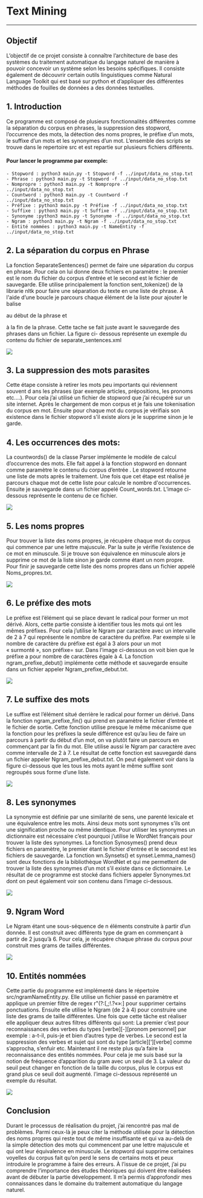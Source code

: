 # Text Mining
---

##  Objectif

L’objectif de ce projet consiste à connaître l’architecture de base des systèmes
du traitement automatique du langage naturel de manière à pouvoir concevoir un 
système selon les besoins spécifiques. Il consiste également de découvrir certain
outils linguistiques comme Natural Language Toolkit qui est basé sur python et 
d’appliquer des différentes méthodes de fouilles de données a des données textuelles.

## 1. Introduction

Ce programme est composé de plusieurs fonctionnalités différentes comme la séparation du corpus
en phrases, la suppression des stopword, l’occurrence des mots, la détection des noms propres, le
préfixe d’un mots, le suffixe d’un mots et les synonymes d’un mot. L’ensemble des scripts se trouve
dans le repertoire src et est repartie sur plusieurs fichiers différents.

#### Pour lancer le programme par exemple:
    - Stopword : python3 main.py -t Stopword -f ../input/data_no_stop.txt
    - Phrase : python3 main.py -t Stopword -f ../input/data_no_stop.txt
    - Nompropre : python3 main.py -t Nompropre -f ../input/data_no_stop.txt
    - Countword : python3 main.py -t Countword -f ../input/data_no_stop.txt
    - Préfixe : python3 main.py -t Préfixe -f ../input/data_no_stop.txt
    - Suffixe : python3 main.py -t Suffixe -f ../input/data_no_stop.txt
    - Synonyme :python3 main.py -t Synonyme -f ../input/data_no_stop.txt
    - Ngram : python3 main.py -t Ngram -f ../input/data_no_stop.txt
    - Entité nommées : python3 main.py -t NameEntity -f ../input/data_no_stop.txt

## 2. La séparation du corpus en Phrase

La fonction SeparateSentences() permet de faire une séparation du corpus en phrase. Pour cela on
lui donne deux fichiers en paramètre : le premier est le nom du fichier du corpus d’entrée et le
second est le fichier de sauvegarde. Elle utilise principalement la fonction sent_tokenize() de la
librarie nltk pour faire une séparation du texte en une liste de phrase. À l'aide d’une boucle je
parcours chaque élément de la liste pour ajouter le balise <p> au début de la phrase et </p> à la fin
de la phrase. Cette tache se fait juste avant le sauvegarde des phrases dans un fichier. La figure ci-
dessous représente un exemple du contenu du fichier de separate_sentences.xml

![](images/image01.png)

## 3. La suppression des mots parasites

Cette étape consiste à retirer les mots peu importants qui réviennent souvent d
ans les phrases (par exemple articles, prépositions, les pronoms etc....). 
Pour cela j’ai utilisé un fichier de stopword que j’ai récupéré sur un site internet.
Après le chargement de mon corpus et je fais une tokenisation du corpus en mot. 
Ensuite pour chaque mot du corpus je vérifiais son existence dans le 
fichier stopword s’il existe alors je le supprime sinon je le garde.

## 4. Les occurrences des mots:

La countwords() de la classe Parser implémente le modèle de calcul d’occurrence des mots. 
Elle fait appel à la fonction stopword en donnant comme paramètre le contenu du corpus d’entrée . 
Le stopword retourne une liste de mots après le traitement. 
Une fois que cet étape est réalisé je parcours chaque mot de cette liste pour calcule le nombre d'occurrences. 
Ensuite je sauvegarde dans un fichier appelé Count_words.txt. L’image ci-dessous représente le contenu de ce fichier.

![](images/image02.png)

## 5. Les noms propres

Pour trouver la liste des noms propres, je récupère chaque mot du corpus qui commence par une lettre majuscule. 
Par la suite je vérifie l’existence de ce mot en minuscule. 
Si je trouve son équivalence en minuscule alors je supprime ce mot de la liste sinon je garde comme étant un nom propre. 
Pour finir je sauvegarde cette liste des noms propres dans un fichier appelé Noms_propres.txt.

![](images/image03.png)

## 6. Le préfixe des mots

Le préfixe est l’élément qui se place devant le radical pour former un mot dérivé. 
Alors, cette partie consiste à identifier tous les mots qui ont les mêmes préfixes. 
Pour cela j’utilise le Ngram par caractère avec un intervalle de 2 à 7 qui représente le nombre de caractère du préfixe. 
Par exemple si le nombre de caractère du préfixe est égal à 3 alors pour un mot « surmonté », son préfixe= sur.
Dans l’image ci-dessous on voit bien que le préfixe a pour nombre de caractères égale à 4. 
La fonction ngram_prefixe_debut()  implémente cette méthode et sauvegarde ensuite dans un fichier appeler Ngram_prefixe_debut.txt.

![](images/image04.png)

## 7. Le suffixe des mots

Le suffixe est l’élément situé derrière le radical pour former un dérivé. 
Dans la fonction ngram_prefixe_fin() qui prend en paramètre le fichier d’entrée et le fichier de sortie. 
Cette fonction utilise presque le même mécanisme que la fonction pour les préfixes 
la seule différence est qu’au lieu de faire un parcours à partir du début d’un mot, 
on va plutôt faire un parcours en commençant par la fin du mot. 
Elle utilise aussi le Ngram par caractère avec comme intervalle de 2 à 7. 
Le résultat de cette fonction est sauvegardé dans un fichier appeler Ngram_prefixe_debut.txt. 
On peut également voir dans la figure ci-dessous que les tous les mots ayant le même suffixe sont regroupés sous forme d’une liste.

![](images/image05.png)

## 8. Les synonymes

La synonymie est définie par une similarité de sens, une parenté lexicale et une équivalence entre les mots. 
Ainsi deux mots sont synonymes s’ils ont une signification proche ou même identique. 
Pour utiliser les synonymes un dictionnaire est nécessaire c’est pourquoi j’utilise 
le WordNet français pour trouver la liste des synonymes. La fonction Synosymes() prend deux fichiers en paramètre, 
le premier étant le fichier d’entrée et le second est les fichiers de sauvegarde. 
La fonction wn.Synsets() et synset.Lemma_names() sont deux fonctions de la bibliothèque WordNet 
et qui me permettent de trouver la liste des synonymes d’un mot s’il existe dans ce dictionnaire. 
Le résultat de ce programme est stocké dans fichiers appeler Synonymes.txt dont on peut également voir son contenu dans l’image ci-dessous.

![](images/image06.png)


## 9. Ngram Word

Le Ngram étant une sous-séquence de n éléments construite à partir d’un donnée. 
Il est construit avec différents type de gram en commençant à partir de 2 jusqu’à 6. 
Pour cela, je récupère chaque phrase du corpus pour construit mes grams de tailles différentes. 

![](images/image07.png)


## 10. Entités nommées

Cette partie du programme est implémenté dans le répertoire src/ngramNameEntity.py. 
Elle utilise un fichier passé en paramètre et applique un premier filtre de regex r"(?:[,;!.?«»:] pour supprimer  certains ponctuations. 
Ensuite elle utilise le Ngram  (de 2 à 4) pour construire une liste des grams de taille différentes. 
Une fois que cette tâche est réaliser elle appliquer deux autres filtres différents qui sont: La premier c’est 
pour reconnaissances des verbes du types [verbe][-][pronom personnel] par exemple : a-t-il, puis-je et bien d’autres type de verbes. 
Le second est la suppression des verbes et sujet qui sont du type [article][‘][verbe] comme s’approcha, s’enfuir etc. 
Maintenant il ne reste plus qu’a faire la reconnaissance des entités nommées. 
Pour cela je me suis basé sur la notion de fréquence d’apparition du gram avec un seuil de 3. 
La valeur du seuil peut changer en fonction de la taille du corpus, plus le corpus est grand plus ce seuil doit augmenté. 
l’image ci-dessous représenté un exemple du résultat.

![](images/image08.png)


## Conclusion

Durant le processus de réalisation du projet, j’ai rencontré pas mal de problèmes. 
Parmi ceux-là je peux citer la méthode utilisée pour la détection des noms propres qui reste tout de même insuffisante 
et qui va au-delà de la simple détection des mots qui commencent par une lettre majuscule et qui ont leur équivalence en minuscule. 
Le stopword qui supprime certaines voyelles du corpus fait qu’on perd le sens de certains mots et peux introduire le programme à faire des erreurs.
À l’issue de ce projet, j’ai pu comprendre l’importance des études théoriques qui doivent être réalisées avant de débuter la partie développement. 
Il m’a permis d’approfondir mes connaissances dans le domaine du traitement automatique du langage naturel.
